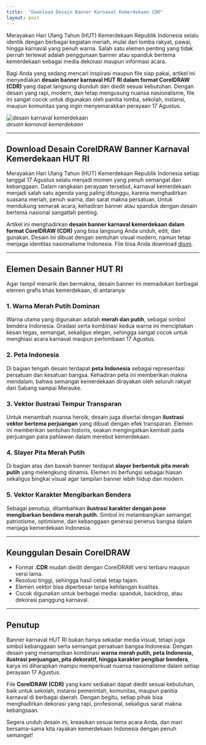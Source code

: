 ```yaml
---
title:  "Download Desain Banner Karnaval Kemerdekaan CDR"
layout: post
---
```

Merayakan Hari Ulang Tahun (HUT) Kemerdekaan Republik Indonesia selalu identik dengan berbagai kegiatan meriah, mulai dari lomba rakyat, pawai, hingga karnaval yang penuh warna. Salah satu elemen penting yang tidak pernah terlewat adalah penggunaan banner atau spanduk bertema kemerdekaan sebagai media dekorasi maupun informasi acara.  

Bagi Anda yang sedang mencari inspirasi maupun file siap pakai, artikel ini menyediakan **desain banner karnaval HUT RI dalam format CorelDRAW (CDR)** yang dapat langsung diunduh dan diedit sesuai kebutuhan. Dengan desain yang rapi, modern, dan tetap mengusung nuansa nasionalisme, file ini sangat cocok untuk digunakan oleh panitia lomba, sekolah, instansi, maupun komunitas yang ingin menyemarakkan perayaan 17 Agustus.  

![desain karnaval kemerdekaan](https://blogger.googleusercontent.com/img/a/AVvXsEioPpN5yIpRjmQk--3YnH1Ct1fu79DgTy_oV_aPKaa0ilaNl6ibhYZtjX_nJeRu0CDpJMF7ErKLro61rRDZrzGtjoF94asOzgfNbAt-aLttm4sZpnjYl2ZfUiN4WkJHtoDjRu29jfsKsxNKPkwaSOnmC2PkuvhajFU55MwkxX9LpVPDEXPXDcEc1Zwo6dCG)  
*desain karnaval kemerdekaan*  

---

## Download Desain CorelDRAW Banner Karnaval Kemerdekaan HUT RI

Merayakan Hari Ulang Tahun (HUT) Kemerdekaan Republik Indonesia setiap tanggal 17 Agustus selalu menjadi momen yang penuh semangat dan kebanggaan. Dalam rangkaian perayaan tersebut, karnaval kemerdekaan menjadi salah satu agenda yang paling ditunggu, karena menghadirkan suasana meriah, penuh warna, dan sarat makna persatuan. Untuk mendukung semarak acara, kehadiran banner atau spanduk dengan desain bertema nasional sangatlah penting.  

Artikel ini menghadirkan **desain banner karnaval kemerdekaan dalam format CorelDRAW (CDR)** yang bisa langsung Anda unduh, edit, dan gunakan. Desain ini dibuat dengan sentuhan visual modern, namun tetap menjaga identitas nasionalisme Indonesia.
File bisa Anda download [disini](https://dailyuploads.net/qt513fjk518z/banner-karnaval-kemerdekaan.cdr).

---

## Elemen Desain Banner HUT RI

Agar tampil menarik dan bermakna, desain banner ini memadukan berbagai elemen grafis khas kemerdekaan, di antaranya:  

### 1. Warna Merah Putih Dominan
Warna utama yang digunakan adalah **merah dan putih**, sebagai simbol bendera Indonesia. Gradasi serta kombinasi kedua warna ini menciptakan kesan tegas, semangat, sekaligus elegan, sehingga sangat cocok untuk menghiasi acara karnaval maupun perlombaan 17 Agustus.  

### 2. Peta Indonesia
Di bagian tengah desain terdapat **peta Indonesia** sebagai representasi persatuan dan kesatuan bangsa. Kehadiran peta ini memberikan makna mendalam, bahwa semangat kemerdekaan dirayakan oleh seluruh rakyat dari Sabang sampai Merauke.  

### 3. Vektor Ilustrasi Tempur Transparan
Untuk menambah nuansa heroik, desain juga disertai dengan **ilustrasi vektor bertema perjuangan** yang dibuat dengan efek transparan. Elemen ini memberikan sentuhan historis, seakan mengingatkan kembali pada perjuangan para pahlawan dalam merebut kemerdekaan.  

### 4. Slayer Pita Merah Putih
Di bagian atas dan bawah banner terdapat **slayer berbentuk pita merah putih** yang melengkung dinamis. Elemen ini berfungsi sebagai hiasan sekaligus bingkai visual agar tampilan banner lebih hidup dan modern.  

### 5. Vektor Karakter Mengibarkan Bendera
Sebagai penutup, ditambahkan **ilustrasi karakter dengan pose mengibarkan bendera merah putih**. Simbol ini melambangkan semangat patriotisme, optimisme, dan kebanggaan generasi penerus bangsa dalam menjaga kemerdekaan Indonesia.  

---

## Keunggulan Desain CorelDRAW

- Format **.CDR** mudah diedit dengan CorelDRAW versi terbaru maupun versi lama.  
- Resolusi tinggi, sehingga hasil cetak tetap tajam.  
- Elemen vektor bisa diperbesar tanpa kehilangan kualitas.  
- Cocok digunakan untuk berbagai media: spanduk, backdrop, atau dekorasi panggung karnaval.  

---

## Penutup

Banner karnaval HUT RI bukan hanya sekadar media visual, tetapi juga simbol kebanggaan serta semangat persatuan bangsa Indonesia. Dengan desain yang menampilkan kombinasi **warna merah putih, peta Indonesia, ilustrasi perjuangan, pita dekoratif, hingga karakter pengibar bendera**, karya ini diharapkan mampu memperkuat nuansa nasionalisme dalam setiap perayaan 17 Agustus.  

File **CorelDRAW (CDR)** yang kami sediakan dapat diedit sesuai kebutuhan, baik untuk sekolah, instansi pemerintah, komunitas, maupun panitia karnaval di berbagai daerah. Dengan begitu, setiap pihak bisa menghadirkan dekorasi yang rapi, profesional, sekaligus sarat makna kebangsaan.  

Segera unduh desain ini, kreasikan sesuai tema acara Anda, dan mari bersama-sama kita rayakan kemerdekaan Indonesia dengan penuh semangat!  
